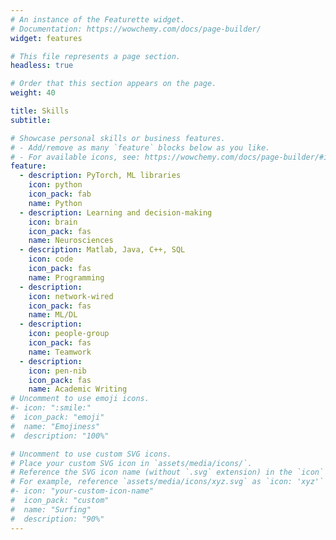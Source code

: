 ```yaml
---
# An instance of the Featurette widget.
# Documentation: https://wowchemy.com/docs/page-builder/
widget: features

# This file represents a page section.
headless: true

# Order that this section appears on the page.
weight: 40

title: Skills
subtitle:

# Showcase personal skills or business features.
# - Add/remove as many `feature` blocks below as you like.
# - For available icons, see: https://wowchemy.com/docs/page-builder/#icons
feature:
  - description: PyTorch, ML libraries
    icon: python
    icon_pack: fab
    name: Python
  - description: Learning and decision-making
    icon: brain
    icon_pack: fas
    name: Neurosciences
  - description: Matlab, Java, C++, SQL
    icon: code
    icon_pack: fas
    name: Programming
  - description: 
    icon: network-wired
    icon_pack: fas
    name: ML/DL
  - description: 
    icon: people-group
    icon_pack: fas
    name: Teamwork
  - description: 
    icon: pen-nib
    icon_pack: fas
    name: Academic Writing
# Uncomment to use emoji icons.
#- icon: ":smile:"
#  icon_pack: "emoji"
#  name: "Emojiness"
#  description: "100%"

# Uncomment to use custom SVG icons.
# Place your custom SVG icon in `assets/media/icons/`.
# Reference the SVG icon name (without `.svg` extension) in the `icon` field.
# For example, reference `assets/media/icons/xyz.svg` as `icon: 'xyz'`
#- icon: "your-custom-icon-name"
#  icon_pack: "custom"
#  name: "Surfing"
#  description: "90%"
---
```

